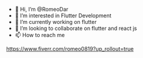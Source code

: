 - 👋 Hi, I’m @RomeoDar
- 👀 I’m interested in Flutter Development
- 🌱 I’m currently working on flutter
- 💞️ I’m looking to collaborate on flutter and react js
- 📫 How to reach me

https://www.fiverr.com/romeo0819?up_rollout=true



<!---
RomeoDar/RomeoDar is a ✨ special ✨ repository because its `README.md` (this file) appears on your GitHub profile.
You can click the Preview link to take a look at your changes.
--->
